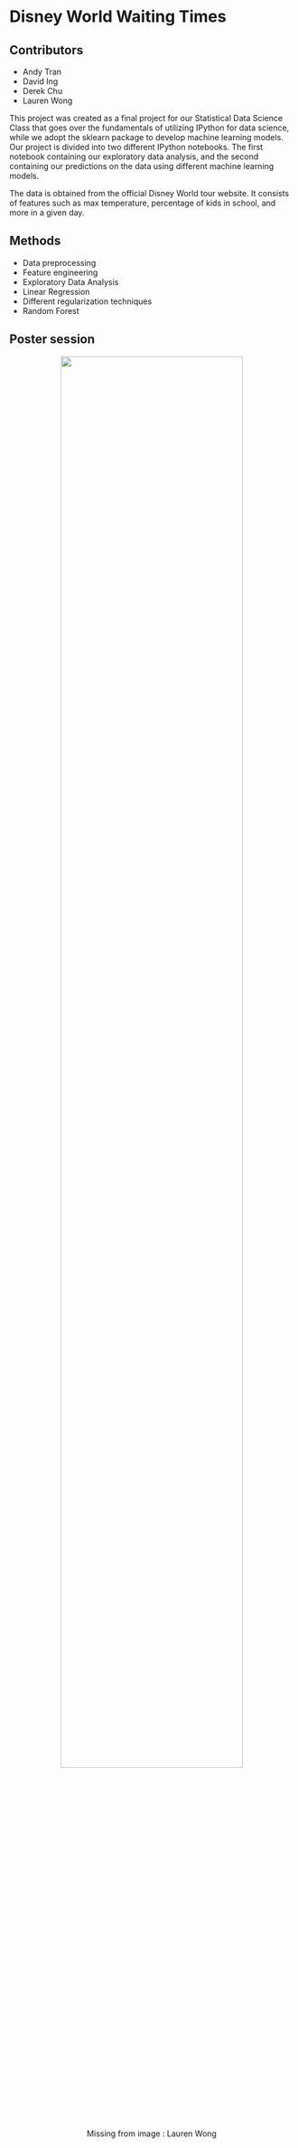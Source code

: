 # Disney World Waiting Times

## Contributors
- Andy Tran
- David Ing
- Derek Chu
- Lauren Wong

This project was created as a final project for our Statistical Data Science Class that goes over the fundamentals of utilizing IPython for data science, while we adopt the sklearn package to develop machine learning models. Our project is divided into two different IPython notebooks. The first notebook containing our exploratory data analysis, and the second containing our predictions on the data using different machine learning models.

The data is obtained from the official Disney World tour website. It consists of features such as max temperature, percentage of kids in school, and more in a given day.

## Methods
- Data preprocessing
- Feature engineering
- Exploratory Data Analysis
- Linear Regression
- Different regularization techniques
- Random Forest

## Poster session
<p align="center"> 
<img src="https://i.imgur.com/900umc2.jpg" align="center" width="80%" height="80%">

<p align="center"> 
Missing from image : Lauren Wong
</p>








